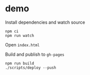 # demo

Install dependencies and watch source

```
npm ci
npm run watch
```

Open `index.html`

Build and publish to `gh-pages`

```
npm run build
./scripts/deploy --push
```